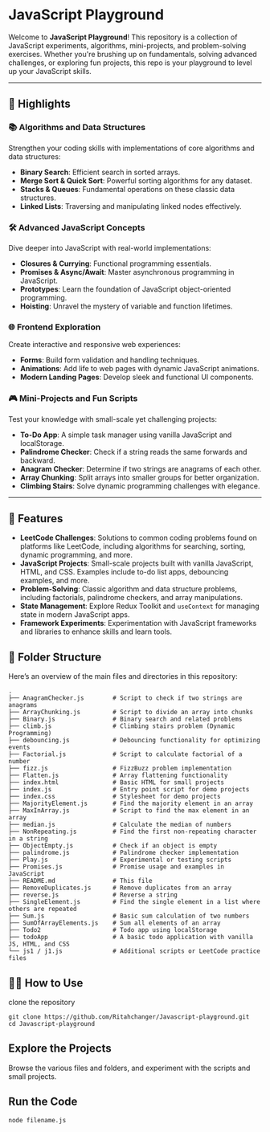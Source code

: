 # JavaScript Playground

Welcome to **JavaScript Playground**! This repository is a collection of JavaScript experiments, algorithms, mini-projects, and problem-solving exercises. Whether you're brushing up on fundamentals, solving advanced challenges, or exploring fun projects, this repo is your playground to level up your JavaScript skills.

---

## 🌟 Highlights

### 📚 Algorithms and Data Structures
Strengthen your coding skills with implementations of core algorithms and data structures:
- **Binary Search**: Efficient search in sorted arrays.
- **Merge Sort & Quick Sort**: Powerful sorting algorithms for any dataset.
- **Stacks & Queues**: Fundamental operations on these classic data structures.
- **Linked Lists**: Traversing and manipulating linked nodes effectively.

### 🛠️ Advanced JavaScript Concepts
Dive deeper into JavaScript with real-world implementations:
- **Closures & Currying**: Functional programming essentials.
- **Promises & Async/Await**: Master asynchronous programming in JavaScript.
- **Prototypes**: Learn the foundation of JavaScript object-oriented programming.
- **Hoisting**: Unravel the mystery of variable and function lifetimes.

### 🌐 Frontend Exploration
Create interactive and responsive web experiences:
- **Forms**: Build form validation and handling techniques.
- **Animations**: Add life to web pages with dynamic JavaScript animations.
- **Modern Landing Pages**: Develop sleek and functional UI components.

### 🎮 Mini-Projects and Fun Scripts
Test your knowledge with small-scale yet challenging projects:
- **To-Do App**: A simple task manager using vanilla JavaScript and localStorage.
- **Palindrome Checker**: Check if a string reads the same forwards and backward.
- **Anagram Checker**: Determine if two strings are anagrams of each other.
- **Array Chunking**: Split arrays into smaller groups for better organization.
- **Climbing Stairs**: Solve dynamic programming challenges with elegance.

---

## 🚀 Features

- **LeetCode Challenges**: Solutions to common coding problems found on platforms like LeetCode, including algorithms for searching, sorting, dynamic programming, and more.
- **JavaScript Projects**: Small-scale projects built with vanilla JavaScript, HTML, and CSS. Examples include to-do list apps, debouncing examples, and more.
- **Problem-Solving**: Classic algorithm and data structure problems, including factorials, palindrome checkers, and array manipulations.
- **State Management**: Explore Redux Toolkit and `useContext` for managing state in modern JavaScript apps.
- **Framework Experiments**: Experimentation with JavaScript frameworks and libraries to enhance skills and learn tools.

## 📂 Folder Structure

Here’s an overview of the main files and directories in this repository:

```plaintext
.
├── AnagramChecker.js        # Script to check if two strings are anagrams
├── ArrayChunking.js         # Script to divide an array into chunks
├── Binary.js                # Binary search and related problems
├── climb.js                 # Climbing stairs problem (Dynamic Programming)
├── debouncing.js            # Debouncing functionality for optimizing events
├── Factorial.js             # Script to calculate factorial of a number
├── fizz.js                  # FizzBuzz problem implementation
├── Flatten.js               # Array flattening functionality
├── index.html               # Basic HTML for small projects
├── index.js                 # Entry point script for demo projects
├── index.css                # Stylesheet for demo projects
├── MajorityElement.js       # Find the majority element in an array
├── MaxInArray.js            # Script to find the max element in an array
├── median.js                # Calculate the median of numbers
├── NonRepeating.js          # Find the first non-repeating character in a string
├── ObjectEmpty.js           # Check if an object is empty
├── palindrome.js            # Palindrome checker implementation
├── Play.js                  # Experimental or testing scripts
├── Promises.js              # Promise usage and examples in JavaScript
├── README.md                # This file
├── RemoveDuplicates.js      # Remove duplicates from an array
├── reverse.js               # Reverse a string
├── SingleElement.js         # Find the single element in a list where others are repeated
├── Sum.js                   # Basic sum calculation of two numbers
├── SumOfArrayElements.js    # Sum all elements of an array
├── Todo2                    # Todo app using localStorage
├── todoApp                  # A basic todo application with vanilla JS, HTML, and CSS
└── js1 / j1.js              # Additional scripts or LeetCode practice files

```

## 🧑‍💻 How to Use

clone the repository

```
git clone https://github.com/Ritahchanger/Javascript-playground.git
cd Javascript-playground
```

## Explore the Projects

Browse the various files and folders, and experiment with the scripts and small projects.

## Run the Code
```
node filename.js
```